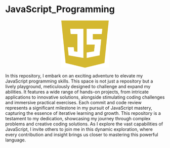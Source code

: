 # JavaScript_Programming
<div align="center">
<img src="Assets/javascript-programming.png" width="150" height="150">
</div>
<p>In this repository, I embark on an exciting adventure to elevate my JavaScript programming skills. This space is not just a repository but a lively playground, meticulously designed to challenge and expand my abilities. It features a wide range of hands-on projects, from intricate applications to innovative solutions, alongside stimulating coding challenges and immersive practical exercises. Each commit and code review represents a significant milestone in my pursuit of JavaScript mastery, capturing the essence of iterative learning and growth. This repository is a testament to my dedication, showcasing my journey through complex problems and creative coding solutions. As I explore the vast capabilities of JavaScript, I invite others to join me in this dynamic exploration, where every contribution and insight brings us closer to mastering this powerful language.</p>
